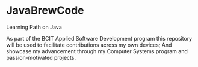 # JavaBrewCode
Learning Path on Java

As part of the BCIT Applied Software Development program this repository will be used to facilitate contributions across my own devices; And showcase my advancement through my Computer Systems program and passion-motivated projects.  
